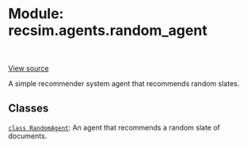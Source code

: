 <div itemscope itemtype="http://developers.google.com/ReferenceObject">
<meta itemprop="name" content="recsim.agents.random_agent" />
<meta itemprop="path" content="Stable" />
</div>

# Module: recsim.agents.random_agent

<table class="tfo-notebook-buttons tfo-api" align="left">
</table>

<a target="_blank" href="https://github.com/google-research/recsim/tree/master/recsim/agents/random_agent.py">View
source</a>

A simple recommender system agent that recommends random slates.

## Classes

[`class RandomAgent`](../../recsim/agents/random_agent/RandomAgent.md): An agent
that recommends a random slate of documents.
